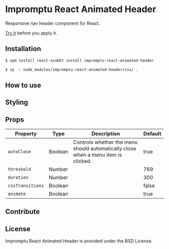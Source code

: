 # Impromptu React Animated Header

Responsive nav header component for React.

[Try it](http://johanneshilden.github.io/impromptu-react-animated-header/) before you apply it.

## Installation

```bash
$ npm install react-snabbt install impromptu-react-animated-header
```

```bash
$ cp -r node_modules/impromptu-react-animated-header/css/ .
```

## How to use


## Styling

## Props

| Property         | Type                     | Description   | Default      | 
| ---------------- | ------------------------ | ------------- | ------------ |
| `autoClose`      | Boolean                  | Controls whether the menu should automatically close when a menu item is clicked.      | true      |
| `threshold`      |  Number                  |          | 769    |
| `duration`       |  Number                  |          | 300    |
| `cssTransitions` |  Boolean                 |          | false  |
| `animate`        |  Boolean                 |          | true   |

## Contribute

## License

Impromptu React Animated Header is provided under the BSD License.

